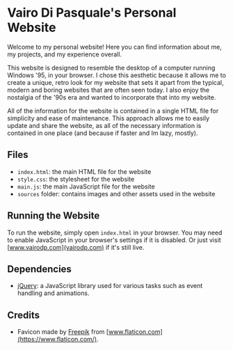 # Vairo Di Pasquale's Personal Website

Welcome to my personal website! Here you can find information about me, my projects, and my experience overall.

This website is designed to resemble the desktop of a computer running Windows '95, in your browser. I chose this aesthetic because it allows me to create a unique, retro look for my website that sets it apart from the typical, modern and boring websites that are often seen today. I also enjoy the nostalgia of the '90s era and wanted to incorporate that into my website.

All of the information for the website is contained in a single HTML file for simplicity and ease of maintenance. This approach allows me to easily update and share the website, as all of the necessary information is contained in one place (and because if faster and Im lazy, mostly).

## Files

- `index.html`: the main HTML file for the website
- `style.css`: the stylesheet for the website
- `main.js`: the main JavaScript file for the website
- `sources` folder: contains images and other assets used in the website

## Running the Website

To run the website, simply open `index.html` in your browser. You may need to enable JavaScript in your browser's settings if it is disabled. Or just visit [www.vairodp.com](vairodp.com) if it's still live.

## Dependencies

- [jQuery](https://jquery.com/): a JavaScript library used for various tasks such as event handling and animations.

## Credits

- Favicon made by [Freepik](https://www.flaticon.com/authors/freepik) from [www.flaticon.com](https://www.flaticon.com/).
